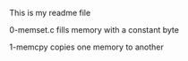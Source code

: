 This is my readme file

0-memset.c fills memory with a constant byte

1-memcpy copies one memory to another
